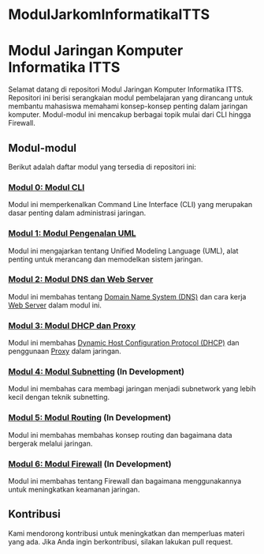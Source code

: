 # ModulJarkomInformatikaITTS

# Modul Jaringan Komputer Informatika ITTS

Selamat datang di repositori Modul Jaringan Komputer Informatika ITTS. Repositori ini berisi serangkaian modul pembelajaran yang dirancang untuk membantu mahasiswa memahami konsep-konsep penting dalam jaringan komputer. Modul-modul ini mencakup berbagai topik mulai dari CLI hingga Firewall.

## Modul-modul

Berikut adalah daftar modul yang tersedia di repositori ini:

### [Modul 0: Modul CLI](https://github.com/jossman14/ModulJarkomInformatikaITTS/tree/modul-0)

Modul ini memperkenalkan Command Line Interface (CLI) yang merupakan dasar penting dalam administrasi jaringan.

### [Modul 1: Modul Pengenalan UML](https://github.com/jossman14/ModulJarkomInformatikaITTS/tree/modul-1/modul1.5)

Modul ini mengajarkan tentang Unified Modeling Language (UML), alat penting untuk merancang dan memodelkan sistem jaringan.

### [Modul 2: Modul DNS dan Web Server](https://github.com/jossman14/ModulJarkomInformatikaITTS/tree/modul-2)

Modul ini membahas tentang [Domain Name System (DNS)](https://github.com/jossman14/ModulJarkomInformatikaITTS/blob/modul-2/DNS.md) dan cara kerja [Web Server](https://github.com/jossman14/ModulJarkomInformatikaITTS/blob/modul-2/WebServer.md) dalam modul ini.

### [Modul 3: Modul DHCP dan Proxy](https://github.com/jossman14/ModulJarkomInformatikaITTS/tree/modul-3)

Modul ini membahas [Dynamic Host Configuration Protocol (DHCP)](https://github.com/jossman14/ModulJarkomInformatikaITTS/tree/modul-3/DHCP-Server) dan penggunaan [Proxy](https://github.com/jossman14/ModulJarkomInformatikaITTS/tree/modul-3/Proxy) dalam jaringan.

### [Modul 4: Modul Subnetting](https://github.com/jossman14/ModulJarkomInformatikaITTS/tree/modul-4) (In Development)

Modul ini membahas cara membagi jaringan menjadi subnetwork yang lebih kecil dengan teknik subnetting.

### [Modul 5: Modul Routing](https://github.com/jossman14/ModulJarkomInformatikaITTS/tree/modul-5) (In Development)

Modul ini membahas membahas konsep routing dan bagaimana data bergerak melalui jaringan.

### [Modul 6: Modul Firewall](https://github.com/jossman14/ModulJarkomInformatikaITTS/tree/modul-6) (In Development)

Modul ini membahas tentang Firewall dan bagaimana menggunakannya untuk meningkatkan keamanan jaringan.

## Kontribusi

Kami mendorong kontribusi untuk meningkatkan dan memperluas materi yang ada. Jika Anda ingin berkontribusi, silakan lakukan pull request.
